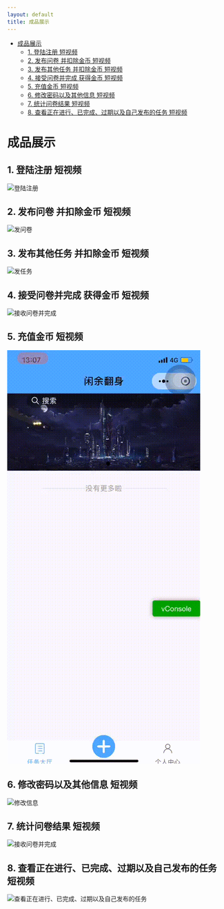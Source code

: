 ```yaml
---
layout: default
title: 成品展示
---
```

<!-- TOC -->

- [成品展示](#成品展示)
    - [1. 登陆注册 短视频](#1-登陆注册-短视频)
    - [2. 发布问卷 并扣除金币 短视频](#2-发布问卷-并扣除金币-短视频)
    - [3. 发布其他任务  并扣除金币 短视频](#3-发布其他任务--并扣除金币-短视频)
    - [4. 接受问卷并完成 获得金币 短视频](#4-接受问卷并完成-获得金币-短视频)
    - [5. 充值金币 短视频](#5-充值金币-短视频)
    - [6. 修改密码以及其他信息 短视频](#6-修改密码以及其他信息-短视频)
    - [7. 统计问卷结果 短视频](#7-统计问卷结果-短视频)
    - [8. 查看正在进行、已完成、过期以及自己发布的任务 短视频](#8-查看正在进行已完成过期以及自己发布的任务-短视频)

<!-- /TOC -->

# 成品展示

## 1. 登陆注册 短视频
![登陆注册](https://github.com/sysu-team1/Dashboard/blob/gh-pages/images/%E6%9F%A5%E7%9C%8B%E4%BB%BB%E5%8A%A1.gif?raw=true)

## 2. 发布问卷 并扣除金币 短视频
![发问卷](https://github.com/sysu-team1/Dashboard/blob/gh-pages/images/%E5%8F%91%E9%97%AE%E5%8D%B7.gif?raw=true)

## 3. 发布其他任务  并扣除金币 短视频
![发任务](https://github.com/sysu-team1/Dashboard/blob/gh-pages/images/%E5%8F%91%E4%BB%BB%E5%8A%A1.gif?raw=true)

## 4. 接受问卷并完成 获得金币 短视频
![接收问卷并完成](https://github.com/sysu-team1/Dashboard/blob/gh-pages/images/%E5%A1%AB%E9%97%AE%E5%8D%B7.gif?raw=true)

## 5. 充值金币 短视频
![充值金币](https://github.com/sysu-team1/Dashboard/blob/gh-pages/images/%E5%85%85%E5%80%BC.gif?raw=true)

## 6. 修改密码以及其他信息 短视频
![修改信息](https://github.com/sysu-team1/Dashboard/blob/gh-pages/images/%E6%9F%A5%E7%9C%8B%E9%97%AE%E5%8D%B7%E7%BB%9F%E8%AE%A1.gif?raw=true)

## 7. 统计问卷结果 短视频
![接收问卷并完成](https://github.com/sysu-team1/Dashboard/blob/gh-pages/images/%E5%A1%AB%E9%97%AE%E5%8D%B7.gif?raw=true)

## 8. 查看正在进行、已完成、过期以及自己发布的任务 短视频
![查看正在进行、已完成、过期以及自己发布的任务]()